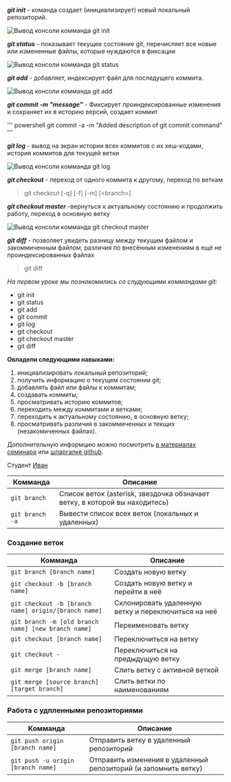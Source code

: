 ***git init*** - команда создает (инициализирует) новый локальный репозиторий.

![Вывод консоли комманда git init](gitinit.png)

***git status*** - показывает текущее состояние git, перечисляет все новые или измененные файлы, которые нуждаются в фиксации

![Вывод консоли комманда git status](./gitstatus.png)

***git add***  - добавляет, индексирует файл для последущего коммита.

![Вывод консоли комманда git add](gitadd.png)

***git commit -m "message"*** - Фиксирует проиндексированные изменения и сохраняет их в историю версий, создает коммит

''' powershell
git commit -a -m "Added description of git commit command" '''

***git log*** -  вывод на экран истории всех коммитов с их хеш-кодами, история коммитов для текущей ветки

![Вывод консоли комманда git log](gitlog.png)

***git checkout*** - переход от одного коммита к другому, переход по веткам 
> git checkout [-q] [-f] [-m] [\<branch>\]

***git checkout master*** -вернуться к актуальному состоянию и продолжить работу, переход в основную ветку

![Вывод консоли комманда git checkout master](gitcheckoutmaster.png)

***git diff***  - позволяет увидеть разницу между текущим файлом и закоммиченным файлом, различия по внесённым изменениям в ещё не проиндексированных файлах

> git diff


*На первом уроке мы познакомились со слудующими коммандами git:*
* git init
* git status
* git add 
* git commit
* git log
* git checkout
* git checkout master
* git diff 

**Овладели следующими навыками:**
1. инициализировать локальный репозиторий;
2. получить информацию о текущем состоянии git;
3. добавлять файл или файлы к коммитам;
4. создавать коммиты;
5. просматривать историю коммитов;
6. переходить между коммитами и ветками;
7. переходить к актуальному состоянию, в основную ветку;
8. просматривать различия в закоммиченных и текщих (незакомиченных файлах).

Дополнительную информцию можно посмотреть [в материалах семинара](https://docs.google.com/presentation/d/1UFrFZwXRNMBXe15m8YGtdcqiwFfmPm8Tdi9NbKVKeFU/edit#slide=id.p10)
или [шпаргалке github](https://training.github.com/downloads/ru/github-git-cheat-sheet/).

Студент [Иван](mailto:i.balabai@gmail.com)


| Комманда | Описание |
| ------- | ----------- |
| `git branch` | Список веток (asterisk, звездочка обзначает ветку, в которой вы находитесь) |
| `git branch -a` |  Вывести список всех веток (локальных и удаленных) |
### Создание веток
| Комманда | Описание |
| ------- | ----------- |
| `git branch [branch name]` | Создать новую ветку |
| `git checkout -b [branch name]` | Создать новую ветку и перейти в неё |
| `git checkout -b [branch name] origin/[branch name]` | Склонировать удаленную ветку и переключиться на неё |
| `git branch -m [old branch name] [new branch name]` | Переименовать ветку |
| `git checkout [branch name]` | Переключиться на ветку |
| `git checkout -` | Переключиться на предыдущую ветку|
| `git merge [branch name]` | Слить ветку с активной веткой |
| `git merge [source branch] [target branch]` | Слить ветки по наименованиям |

### Работа с удпленными репозиториями
| Комманда | Описание |
| ------- | ----------- |
| `git push origin [branch name]` | Отправить ветку в удаленный репозиторий |
| `git push -u origin [branch name]` | Отправить изменения в удаленный репозиторий (и запомнить ветку) |